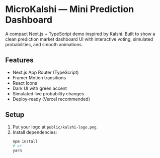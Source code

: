 # MicroKalshi — Mini Prediction Dashboard

A compact Next.js + TypeScript demo inspired by Kalshi. Built to show a clean prediction market dashboard UI with interactive voting, simulated probabilities, and smooth animations.

## Features
- Next.js App Router (TypeScript)
- Framer Motion transitions
- React Icons
- Dark UI with green accent
- Simulated live probability changes
- Deploy-ready (Vercel recommended)

## Setup
1. Put your logo at `public/kalshi-logo.png`.
2. Install dependencies:
   ```bash
   npm install
   # or
   yarn
